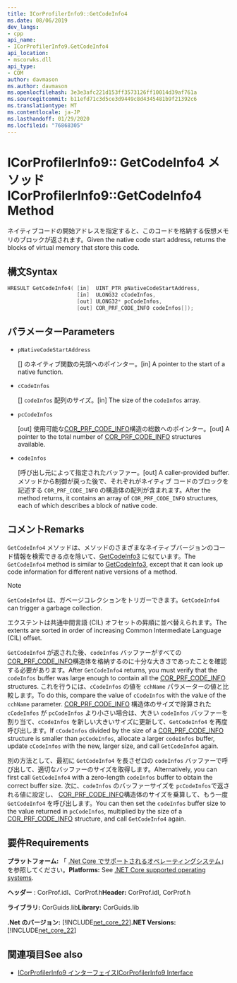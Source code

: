 ```yaml
---
title: ICorProfilerInfo9::GetCodeInfo4
ms.date: 08/06/2019
dev_langs:
- cpp
api_name:
- ICorProfilerInfo9.GetCodeInfo4
api_location:
- mscorwks.dll
api_type:
- COM
author: davmason
ms.author: davmason
ms.openlocfilehash: 3e3e3afc221d153ff3573126ff10014d39af761a
ms.sourcegitcommit: b11efd71c3d5ce3d9449c8d4345481b9f21392c6
ms.translationtype: MT
ms.contentlocale: ja-JP
ms.lasthandoff: 01/29/2020
ms.locfileid: "76868305"
---
```

# <a name="icorprofilerinfo9getcodeinfo4-method"></a><span data-ttu-id="9952c-102">ICorProfilerInfo9:: GetCodeInfo4 メソッド</span><span class="sxs-lookup"><span data-stu-id="9952c-102">ICorProfilerInfo9::GetCodeInfo4 Method</span></span>

<span data-ttu-id="9952c-103">ネイティブコードの開始アドレスを指定すると、このコードを格納する仮想メモリのブロックが返されます。</span><span class="sxs-lookup"><span data-stu-id="9952c-103">Given the native code start address, returns the blocks of virtual memory that store this code.</span></span>

## <a name="syntax"></a><span data-ttu-id="9952c-104">構文</span><span class="sxs-lookup"><span data-stu-id="9952c-104">Syntax</span></span>

```cpp
HRESULT GetCodeInfo4( [in]  UINT_PTR pNativeCodeStartAddress,
                      [in]  ULONG32 cCodeInfos,
                      [out] ULONG32* pcCodeInfos,
                      [out] COR_PRF_CODE_INFO codeInfos[]);
```

## <a name="parameters"></a><span data-ttu-id="9952c-105">パラメーター</span><span class="sxs-lookup"><span data-stu-id="9952c-105">Parameters</span></span>

- `pNativeCodeStartAddress`

  <span data-ttu-id="9952c-106">\[] のネイティブ関数の先頭へのポインター。</span><span class="sxs-lookup"><span data-stu-id="9952c-106">\[in] A pointer to the start of a native function.</span></span>

- `cCodeInfos`

  <span data-ttu-id="9952c-107">\[] `codeInfos` 配列のサイズ。</span><span class="sxs-lookup"><span data-stu-id="9952c-107">\[in] The size of the `codeInfos` array.</span></span>

- `pcCodeInfos`

  <span data-ttu-id="9952c-108">\[out] 使用可能な[COR_PRF_CODE_INFO](cor-prf-code-info-structure.md)構造の総数へのポインター。</span><span class="sxs-lookup"><span data-stu-id="9952c-108">\[out] A pointer to the total number of [COR_PRF_CODE_INFO](cor-prf-code-info-structure.md) structures available.</span></span>

- `codeInfos`

  <span data-ttu-id="9952c-109">\[呼び出し元によって指定されたバッファー。</span><span class="sxs-lookup"><span data-stu-id="9952c-109">\[out] A caller-provided buffer.</span></span> <span data-ttu-id="9952c-110">メソッドから制御が戻った後で、それぞれがネイティブ コードのブロックを記述する `COR_PRF_CODE_INFO` の構造体の配列が含まれます。</span><span class="sxs-lookup"><span data-stu-id="9952c-110">After the method returns, it contains an array of `COR_PRF_CODE_INFO` structures, each of which describes a block of native code.</span></span>

## <a name="remarks"></a><span data-ttu-id="9952c-111">コメント</span><span class="sxs-lookup"><span data-stu-id="9952c-111">Remarks</span></span>

<span data-ttu-id="9952c-112">`GetCodeInfo4` メソッドは、メソッドのさまざまなネイティブバージョンのコード情報を検索できる点を除いて、[GetCodeInfo3](icorprofilerinfo4-getcodeinfo3-method.md) に似ています。</span><span class="sxs-lookup"><span data-stu-id="9952c-112">The `GetCodeInfo4` method is similar to [GetCodeInfo3](icorprofilerinfo4-getcodeinfo3-method.md), except that it can look up code information for different native versions of a method.</span></span>

> [!NOTE]
> <span data-ttu-id="9952c-113">`GetCodeInfo4` は、ガベージコレクションをトリガーできます。</span><span class="sxs-lookup"><span data-stu-id="9952c-113">`GetCodeInfo4` can trigger a garbage collection.</span></span>

<span data-ttu-id="9952c-114">エクステントは共通中間言語 (CIL) オフセットの昇順に並べ替えられます。</span><span class="sxs-lookup"><span data-stu-id="9952c-114">The extents are sorted in order of increasing Common Intermediate Language (CIL) offset.</span></span>

<span data-ttu-id="9952c-115">`GetCodeInfo4` が返された後、`codeInfos` バッファーがすべての[COR_PRF_CODE_INFO](cor-prf-code-info-structure.md)構造体を格納するのに十分な大きさであったことを確認する必要があります。</span><span class="sxs-lookup"><span data-stu-id="9952c-115">After `GetCodeInfo4` returns, you must verify that the `codeInfos` buffer was large enough to contain all the [COR_PRF_CODE_INFO](cor-prf-code-info-structure.md) structures.</span></span> <span data-ttu-id="9952c-116">これを行うには、`cCodeInfos` の値を `cchName` パラメーターの値と比較します。</span><span class="sxs-lookup"><span data-stu-id="9952c-116">To do this, compare the value of `cCodeInfos` with the value of the `cchName` parameter.</span></span> <span data-ttu-id="9952c-117">[COR_PRF_CODE_INFO](cor-prf-code-info-structure.md) 構造体のサイズで除算された `cCodeInfos` が `pcCodeInfos` より小さい場合は、大きい `codeInfos` バッファーを割り当て、`cCodeInfos` を新しい大きいサイズに更新して、`GetCodeInfo4` を再度呼び出します。</span><span class="sxs-lookup"><span data-stu-id="9952c-117">If `cCodeInfos` divided by the size of a [COR_PRF_CODE_INFO](cor-prf-code-info-structure.md) structure is smaller than `pcCodeInfos`, allocate a larger `codeInfos` buffer, update `cCodeInfos` with the new, larger size, and call `GetCodeInfo4` again.</span></span>

<span data-ttu-id="9952c-118">別の方法として、最初に `GetCodeInfo4` を長さゼロの `codeInfos` バッファーで呼び出して、適切なバッファーのサイズを取得します。</span><span class="sxs-lookup"><span data-stu-id="9952c-118">Alternatively, you can first call `GetCodeInfo4` with a zero-length `codeInfos` buffer to obtain the correct buffer size.</span></span> <span data-ttu-id="9952c-119">次に、`codeInfos` のバッファーサイズを `pcCodeInfos`で返される値に設定し、 [COR_PRF_CODE_INFO](cor-prf-code-info-structure.md)構造体のサイズを乗算して、もう一度 `GetCodeInfo4` を呼び出します。</span><span class="sxs-lookup"><span data-stu-id="9952c-119">You can then set the `codeInfos` buffer size to the value returned in `pcCodeInfos`, multiplied by the size of a [COR_PRF_CODE_INFO](cor-prf-code-info-structure.md) structure, and call `GetCodeInfo4` again.</span></span>

## <a name="requirements"></a><span data-ttu-id="9952c-120">要件</span><span class="sxs-lookup"><span data-stu-id="9952c-120">Requirements</span></span>

<span data-ttu-id="9952c-121">**プラットフォーム:** 「 [.Net Core でサポートされるオペレーティングシステム](../../../core/install/dependencies.md?tabs=netcore30&pivots=os-windows)」を参照してください。</span><span class="sxs-lookup"><span data-stu-id="9952c-121">**Platforms:** See [.NET Core supported operating systems](../../../core/install/dependencies.md?tabs=netcore30&pivots=os-windows).</span></span>

<span data-ttu-id="9952c-122">**ヘッダー** : CorProf.idl、CorProf.h</span><span class="sxs-lookup"><span data-stu-id="9952c-122">**Header:** CorProf.idl, CorProf.h</span></span>

<span data-ttu-id="9952c-123">**ライブラリ:** CorGuids.lib</span><span class="sxs-lookup"><span data-stu-id="9952c-123">**Library:** CorGuids.lib</span></span>

<span data-ttu-id="9952c-124">**.Net のバージョン:** [!INCLUDE[net_core_22](../../../../includes/net-core-22-md.md)]</span><span class="sxs-lookup"><span data-stu-id="9952c-124">**.NET Versions:** [!INCLUDE[net_core_22](../../../../includes/net-core-22-md.md)]</span></span>

## <a name="see-also"></a><span data-ttu-id="9952c-125">関連項目</span><span class="sxs-lookup"><span data-stu-id="9952c-125">See also</span></span>

- [<span data-ttu-id="9952c-126">ICorProfilerInfo9 インターフェイス</span><span class="sxs-lookup"><span data-stu-id="9952c-126">ICorProfilerInfo9 Interface</span></span>](ICorProfilerInfo9-interface.md)
